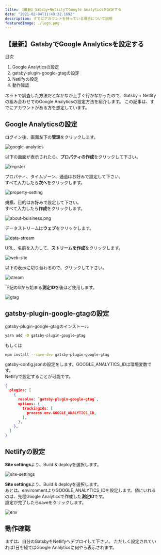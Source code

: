```yaml
---
title: 【最新】Gatsby+NetlifyでGoogle Analyticsを設定する
date: "2021-02-04T11:40:32.169Z"
description: すでにアカウントを持っている場合について説明
featuredImage: ./logo.png
---
```


## 【最新】GatsbyでGoogle Analyticsを設定する

<div class="mt-8 mb-8">

<nav class='blog-nav'> 
  <div class='inner'>
    <p>目次</p>
    <ol class="top-ol">
      <li class="top-li">Google Analyticsの設定</li>
      <li class="top-li">gatsby-plugin-google-gtagの設定</li>
      <li class="top-li">Netlifyの設定</li>
      <li class="top-li">動作確認</li>
    </ol>
  </div>
</nav>
</div>

ネットで調査した方法だとなかなか上手く行かなかったので、Gatsby + Netlifyの組み合わせでのGoogle Analyticsの設定方法を紹介します。
この記事は、すでにアカウントがある方を想定しています。


## Google Analyticsの設定

<p class="mt-8 mb-8">
ログイン後、画面左下の<strong>管理</strong>をクリックします。
</p>

![google-analytics](./google-analytics.png)

<p class="mt-8 mb-8">
以下の画面が表示されたら、<strong>プロパティの作成</strong>をクリックして下さい。
</p>

![register](./register.png)

<p class="mt-8 mb-8">
プロパティ、タイムゾーン、通過はお好みで設定して下さい。<br/>
すべて入力したら<strong>次へ</strong>をクリックします。
</p>

![property-setting](./property-setting.png)

<p class="mt-8 mb-8">
規模、目的はお好みで設定して下さい。<br/>
すべて入力したら<strong>作成</strong>をクリックします。
</p>


![about-buisiness.png](./about-buisiness.png)

<p class="mt-8 mb-8">
データストリームは<strong>ウェブ</strong>をクリックします。<br/>
</p>

![data-stream](./data-stream.png)

<p class="mt-8 mb-8">
URL、名前を入力して、<strong>ストリームを作成</strong>をクリックします。
</p>

![web-site](./web-site.png)

<p class="mt-8 mb-8">
以下の表示に切り替わるので、クリックして下さい。
</p>


![stream](./stream.png)

<p class="mt-8 mb-8">
下記のGから始まる<strong>測定ID</strong>を後ほど使用します。
</p>

![gtag](./gtag.png)

## gatsby-plugin-google-gtagの設定


<p class="mt-8 mb-8">
gatsby-plugin-google-gtagのインストール
</p>

```bash
yarn add -D gatsby-plugin-google-gtag
```

<p class="mt-8 mb-8">
もしくは
</p>


```bash
npm install --save-dev gatsby-plugin-google-gtag
```

<p class="mt-8 mb-8">
gatsby-config.jsonの設定をします。GOOGLE_ANALYTICS_IDは環境変数です。<br/>
Netlifyで設定することが可能です。
</p>


```json:gatsby-config.json
{
  plugins: [
    {
      resolve: `gatsby-plugin-google-gtag`,
      options: {
        trackingIds: [
          process.env.GOOGLE_ANALYTICS_ID,
        ],
      },
    },
  ]
}
```

## Netlifyの設定

<p class="mt-8 mb-8">
<strong>Site settings</strong>より、Build & deployを選択します。
</p>

![site-settings](./site-settings.png)


<p class="mt-8 mb-8">
<strong>Site settings</strong>より、Build & deployを選択します。<br/>
あとは、environmentよりGOOGLE_ANALYTICS_IDを設定します。値にいれるのは、先程Google Analyticsで作成した<strong>測定ID</strong>です。<br/>
設定が完了したらsaveをクリックします。
</p>

![env](./env.png)

## 動作確認

<p class="mt-8 mb-8">
まずは、自分のGatsbyをNetlifyへデプロイして下さい。
ただしく設定されていれば1日も経てばGoogle Analyticsに何やら表示されます。
</p>

